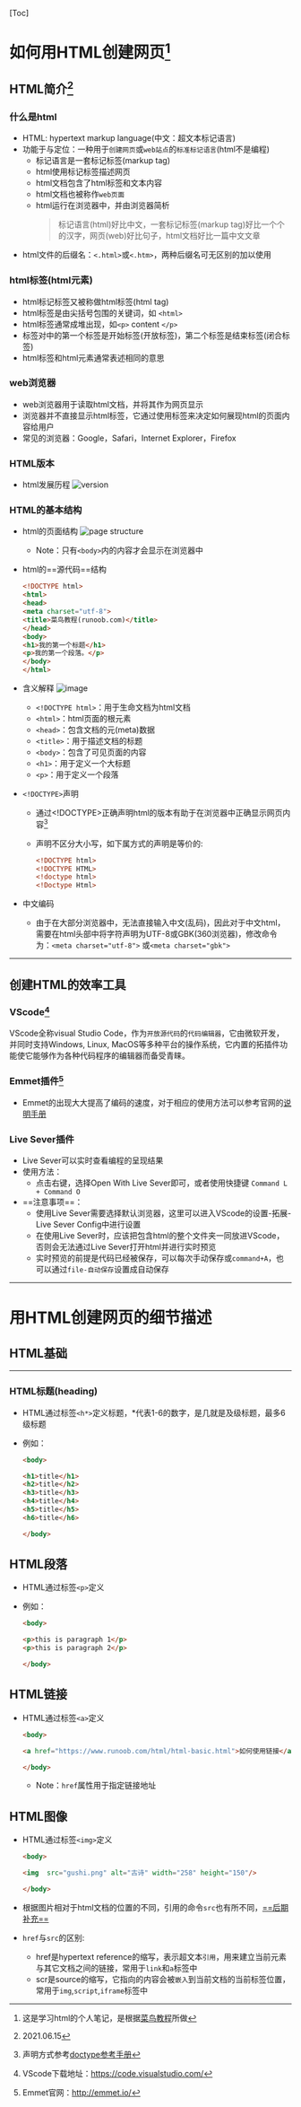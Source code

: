 [Toc]

# 如何用HTML创建网页[^1]

[^1]: 这是学习html的个人笔记，是根据[菜鸟教程](https://www.runoob.com)所做

## HTML简介[^date1]

[^date1]: 2021.06.15

### 什么是html

* HTML: hypertext markup language(中文：超文本标记语言)
* 功能于与定位：一种用于`创建网页`或`web站点`的`标准标记语言`(html不是编程)
  * 标记语言是一套标记标签(markup tag)
  * html使用标记标签描述网页
  * html文档包含了html标签和文本内容
  * html文档也被称作`web页面`
  * html运行在浏览器中，并由浏览器简析
    > 标记语言(html)好比中文，一套标记标签(markup tag)好比一个个的汉字，网页(web)好比句子，html文档好比一篇中文文章
* html文件的后缀名：`<.html>`或`<.htm>`，两种后缀名可无区别的加以使用

### html标签(html元素)

* html标记标签又被称做html标签(html tag)
* html标签是由尖括号包围的关键词，如 `<html>`
* html标签通常成堆出现，如`<p>` content `</p>`
* 标签对中的第一个标签是开始标签(开放标签)，第二个标签是结束标签(闭合标签)
* html标签和html元素通常表述相同的意思

### web浏览器

* web浏览器用于读取html文档，并将其作为网页显示
* 浏览器并不直接显示html标签，它通过使用标签来决定如何展现html的页面内容给用户
* 常见的浏览器：Google，Safari，Internet Explorer，Firefox

### HTML版本

* html发展历程
![version](2021-06-15-16-25-12.png)

### HTML的基本结构

* html的页面结构
![page structure](2021-06-15-16-26-57.png)
  * Note：只有`<body>`内的内容才会显示在浏览器中

* html的==源代码==结构

  ```html
  <!DOCTYPE html>
  <html>
  <head>
  <meta charset="utf-8">
  <title>菜鸟教程(runoob.com)</title>
  </head>
  <body>
  <h1>我的第一个标题</h1>
  <p>我的第一个段落。</p>
  </body>
  </html>
  ```

* 含义解释
![image](2021-06-15-15-35-05.png)

  * `<!DOCTYPE html>`：用于生命文档为html文档
  * `<html>`：html页面的根元素
  * `<head>`：包含文档的元(meta)数据
  * `<title>`：用于描述文档的标题
  * `<body>`：包含了可见页面的内容
  * `<h1>`：用于定义一个大标题
  * `<p>`：用于定义一个段落

* `<!DOCTYPE>`声明
  * 通过<!DOCTYPE>正确声明html的版本有助于在浏览器中正确显示网页内容[^声明方法]
  [^声明方法]: 声明方式参考[doctype参考手册](https://www.runoob.com/tags/tag-doctype.html)
  * 声明不区分大小写，如下属方式的声明是等价的:

     ```html
     <!DOCTYPE html>
     <!DOCTYPE HTML>
     <!doctype html>
     <!Doctype Html>
     ```

* 中文编码
  * 由于在大部分浏览器中，无法直接输入中文(乱码)，因此对于中文html，需要在html头部中将字符声明为UTF-8或GBK(360浏览器)，修改命令为：`<meta charset="utf-8">` 或`<meta charset="gbk">`

****

## 创建HTML的效率工具

### VScode[^download_site_vs]

[^download_site_vs]: VScode下载地址：https://code.visualstudio.com/

VScode全称visual Studio Code，作为`开放源代码`的`代码编辑器`，它由微软开发，并同时支持Windows, Linux, MacOS等多种平台的操作系统，它内置的拓插件功能使它能够作为各种代码程序的编辑器而备受青睐。

### Emmet插件[^site_em]

[^site_em]: Emmet官网：http://emmet.io/

* Emmet的出现大大提高了编码的速度，对于相应的使用方法可以参考官网的[说明手册](http://emmet.io/)

### Live Sever插件

* Live Sever可以实时查看编程的呈现结果
* 使用方法：
  * 点击右键，选择Open With Live Sever即可，或者使用快捷键 `Command L + Command O`
* ==注意事项==：
  * 使用Live Sever需要选择默认浏览器，这里可以进入VScode的设置-拓展-Live Sever Config中进行设置
  * 在使用Live Sever时，应该把包含html的整个文件夹一同放进VScode，否则会无法通过Live Sever打开html并进行实时预览
  * 实时预览的前提是代码已经被保存，可以每次手动保存或`command+A`，也可以通过`file-自动保存`设置成自动保存

****

# 用HTML创建网页的细节描述

## HTML基础

****

### HTML标题(heading)

* HTML通过标签`<h*>`定义标题，*代表1-6的数字，是几就是及级标题，最多6级标题
* 例如：

  ```html
  <body>

  <h1>title</h1>
  <h2>title</h2>
  <h3>title</h3>
  <h4>title</h4>
  <h5>title</h5>
  <h6>title</h6>

  </body>
  ```

## HTML段落

* HTML通过标签`<p>`定义
* 例如：

  ```html
  <body>

  <p>this is paragraph 1</p>
  <p>this is paragraph 2</p>

  </body>
  ```

## HTML链接

* HTML通过标签`<a>`定义

  ```html
  <body>

  <a href="https://www.runoob.com/html/html-basic.html">如何使用链接</a>

  </body>
  ```

  * Note：`href`属性用于指定链接地址

## HTML图像

* HTML通过标签`<img>`定义

  ```html
  <body>

  <img  src="gushi.png" alt="古诗" width="258" height="150"/>

  </body>
  ```

* 根据图片相对于html文档的位置的不同，引用的命令`src`也有所不同，[==后期补充==](https://www.runoob.com/html/html-basic.html)
* `href`与`src`的区别:
  * href是hypertext reference的缩写，表示超文本`引用`，用来建立当前元素与其它文档之间的链接，常用于`link`和`a`标签中
  * scr是source的缩写，它指向的内容会被`嵌入`到当前文档的当前标签位置，常用于`img`,`script`,`iframe`标签中